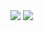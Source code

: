 <img src="https://github-profile-trophy.vercel.app/?username=ryo-ma&theme=onedark&rank=SECRET">

<img src="https://github-readme-quotes.herokuapp.com/quote">
